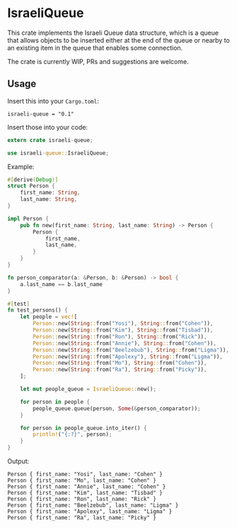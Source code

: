 IsraeliQueue
============

This crate implements the Israeli Queue data structure, which is a queue that allows objects to be inserted either at the end of the queue or nearby to an existing item in the queue that enables some connection.

The crate is currently WIP, PRs and suggestions are welcome.

Usage
-----
Insert this into your `Cargo.toml`:
```
israeli-queue = "0.1"
```

Insert those into your code:
```Rust
extern crate israeli-queue;

use israeli-queue::IsraeliQueue;
```

Example:
```Rust
#[derive(Debug)]
struct Person {
    first_name: String,
    last_name: String,
}

impl Person {
    pub fn new(first_name: String, last_name: String) -> Person {
        Person {
            first_name,
            last_name,
        }
    }
}

fn person_comparator(a: &Person, b: &Person) -> bool {
    a.last_name == b.last_name
}

#[test]
fn test_persons() {
    let people = vec![
        Person::new(String::from("Yosi"), String::from("Cohen")),
        Person::new(String::from("Kim"), String::from("Tisbad")),
        Person::new(String::from("Ron"), String::from("Rick")),
        Person::new(String::from("Annie"), String::from("Cohen")),
        Person::new(String::from("Beelzebub"), String::from("Ligma")),
        Person::new(String::from("Apolexy"), String::from("Ligma")),
        Person::new(String::from("Mo"), String::from("Cohen")),
        Person::new(String::from("Ra"), String::from("Picky")),
    ];

    let mut people_queue = IsraeliQueue::new();

    for person in people {
        people_queue.queue(person, Some(&person_comparator));
    }

    for person in people_queue.into_iter() {
        println!("{:?}", person);
    }
}
```

Output:
```
Person { first_name: "Yosi", last_name: "Cohen" }
Person { first_name: "Mo", last_name: "Cohen" }
Person { first_name: "Annie", last_name: "Cohen" }
Person { first_name: "Kim", last_name: "Tisbad" }
Person { first_name: "Ron", last_name: "Rick" }
Person { first_name: "Beelzebub", last_name: "Ligma" }
Person { first_name: "Apolexy", last_name: "Ligma" }
Person { first_name: "Ra", last_name: "Picky" }
```
